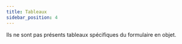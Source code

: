 ```yaml
---
title: Tableaux
sidebar_position: 4
---
```


Ils ne sont pas présents tableaux spécifiques du formulaire en objet.






